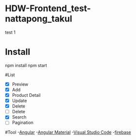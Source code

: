 # HDW-Frontend_test-nattapong_takul
test 1

# Install
npm install
npm start

#List
- [x] Preview 
- [x] Add
- [x] Product Detail
- [x] Update
- [x] Delete
- [ ] Delete
- [x] Search
- [ ] Pagination

#Tool
-[Angular](https://angular.io)
-[Angular Material](https://material.angular.io)
-[Visual Studio Code](https://code.visualstudio.com)
-[firebase](https://firebase.google.com)


